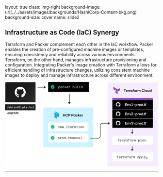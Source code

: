 layout: true
class: img-right
background-image: url(../../assets/images/backgrounds/HashiCorp-Content-bkg.png)
background-size: cover
name: slide2

## Infrastructure as Code (IaC) Synergy

Terraform and Packer complement each other in the IaC workflow. Packer enables the creation of pre-configured machine images or templates, ensuring consistency and reliability across various environments. Terraform, on the other hand, manages infrastructure provisioning and configuration. Integrating Packer's image creation with Terraform allows for efficient handling of infrastructure changes, utilizing consistent machine images to deploy and manage infrastructure across different environment.

![scale:50%](./assets/images/packer_terraform_example.png)

---
